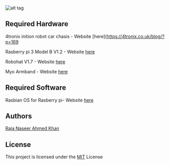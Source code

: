 ![alt tag](http://4tronix.co.uk/blog/wp-content/uploads/2014/01/IMG_0277a.jpg)

## Required Hardware

4tronix inition robot car chasis -  Website [here](https://4tronix.co.uk/blog/?p=169

Rasberry pi 3 Model B V1.2 - Website [here](https://www.raspberrypi.org/products/raspberry-pi-3-model-b/)       

Robohat V1.7 - Website [here](https://shop.4tronix.co.uk/products/robohat)       

Myo Armband - Website [here](https://www.myo.com/)    


## Required Software

Rasbian OS for Rasberry pi- Website [here](https://www.raspberrypi.org/downloads/raspbian/)


## Authors

[Raja Naseer Ahmed Khan](https://github.com/g00351263/RobotCar_Myo_Pi3)            

## License

This project is licensed under the [MIT](https://github.com/g00351263/RobotCar_Myo_Pi3/blob/master/LICENSE) License 
        